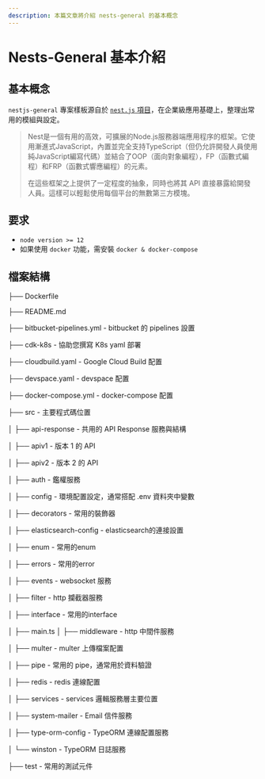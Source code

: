 ```yaml
---
description: 本篇文章將介紹 nests-general 的基本概念
---
```


# Nests-General 基本介紹

## 基本概念

`nestjs-general` 專案樣板源自於 [`nest.js` 項目](https://github.com/nestjs/nest)，在企業級應用基礎上，整理出常用的模組與設定。

> Nest是一個有用的高效，可擴展的Node.js服務器端應用程序的框架。它使用漸進式JavaScript，內置並完全支持TypeScript（但仍允許開發人員使用純JavaScript編寫代碼）並結合了OOP（面向對象編程），FP（函數式編程）和FRP（函數式響應編程）的元素。
>
> 在這些框架之上提供了一定程度的抽象，同時也將其 API 直接暴露給開發人員。這樣可以輕鬆使用每個平台的無數第三方模塊。

## 要求

* `node version >= 12`
* 如果使用 `docker` 功能，需安裝 `docker & docker-compose`

## 檔案結構

├── Dockerfile

├── README.md

├── bitbucket-pipelines.yml - bitbucket 的 pipelines 設置

├── cdk-k8s - 協助您撰寫 K8s yaml 部署

├── cloudbuild.yaml - Google Cloud Build 配置

├── devspace.yaml - devspace 配置

├── docker-compose.yml - docker-compose 配置

├── src - 主要程式碼位置

│ ├── api-response - 共用的 API Response 服務與結構

│ ├── apiv1 - 版本 1 的 API

│ ├── apiv2 - 版本 2 的 API

│ ├── auth - 鑑權服務

│ ├── config - 環境配置設定，通常搭配 .env 資料夾中變數

│ ├── decorators - 常用的裝飾器

│ ├── elasticsearch-config - elasticsearch的連接設置

│ ├── enum - 常用的enum

│ ├── errors - 常用的error

│ ├── events - websocket 服務

│ ├── filter - http 攔截器服務

│ ├── interface - 常用的interface

│ ├── main.ts │ ├── middleware - http 中間件服務

│ ├── multer - multer 上傳檔案配置

│ ├── pipe - 常用的 pipe，通常用於資料驗證

│ ├── redis - redis 連線配置

│ ├── services - services 邏輯服務層主要位置

│ ├── system-mailer - Email 信件服務

│ ├── type-orm-config - TypeORM 連線配置服務

│ └── winston - TypeORM 日誌服務

├── test - 常用的測試元件

